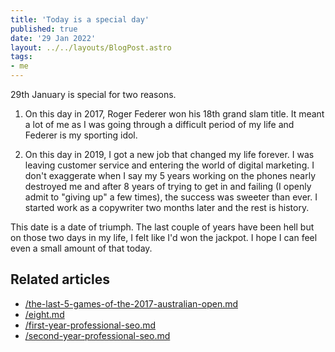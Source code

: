 ```yaml
---
title: 'Today is a special day'
published: true
date: '29 Jan 2022'
layout: ../../layouts/BlogPost.astro
tags:
- me
---
```


29th January is special for two reasons.

1. On this day in 2017, Roger Federer won his 18th grand slam title. It meant a lot of me as I was going through a difficult period of my life and Federer is my sporting idol.

2. On this day in 2019, I got a new job that changed my life forever. I was leaving customer service and entering the world of digital marketing. I don't exaggerate when I say my 5 years working on the phones nearly destroyed me and after 8 years of trying to get in and failing (I openly admit to "giving up" a few times), the success was sweeter than ever. I started work as a copywriter two months later and the rest is history.

This date is a date of triumph. The last couple of years have been hell but on those two days in my life, I felt like I'd won the jackpot. I hope I can feel even a small amount of that today.

## Related articles

* [/the-last-5-games-of-the-2017-australian-open.md](/post/the-last-5-games-of-the-2017-australian-open/)
* [/eight.md](/post/eight/)
* [/first-year-professional-seo.md](/post/first-year-professional-seo/)
* [/second-year-professional-seo.md](/post/second-year-professional-seo/)